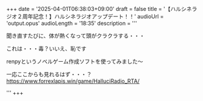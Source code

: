 +++
date = '2025-04-01T06:38:03+09:00'
draft = false
title = '【ハルシネラジオ２周年記念！】ハルシネラジオアップデート！！'
audioUrl = 'output.opus'
audioLength = '18:35'
description = '''

聞き直すたびに、体が熱くなって頭がクラクラする・・・

これは・・・毒？いいえ、恥です

renpyというノベルゲーム作成ソフトを使ってみました～

一応ここからも見れるはず・・・？
https://www.forrexlapis.win/game/HalluciRadio_RTA/

'''
+++

